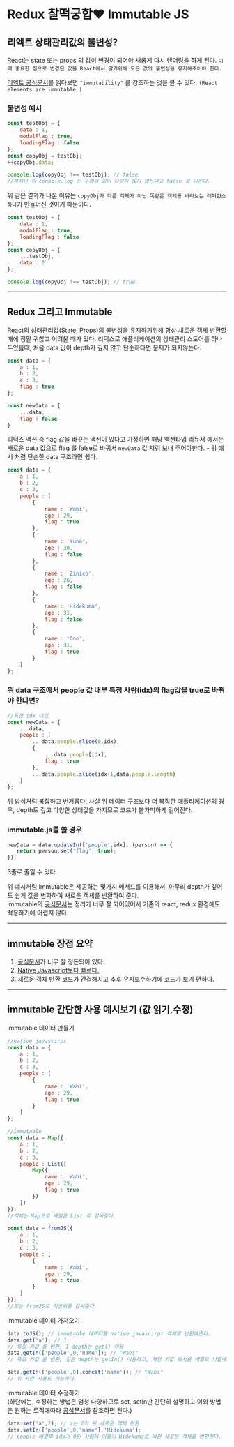 # Redux 찰떡궁합:heart: Immutable JS

## 리엑트 상태관리값의 불변성?

React는 state 또는 props 의 값이 변경이 되어야 새롭게 다시 렌더링을 하게 된다. `이때 중요한 점으로 변경된 값을 React에서 알기위해 모든 값의 불변성을 유지해주어야 한다.`

[리엑트 공식문서](https://reactjs.org/docs/rendering-elements.html#updating-the-rendered-element)를 읽다보면 `"immutability"` 를 강조하는 것을 볼 수 있다. `(React elements are immutable.)`

### 불변성 예시

```js
const testObj = {
    data : 1,
    modalFlag : true,
    loadingFlag : false
};
const copyObj = testObj;
++copyObj.data;

console.log(copyObj !== testObj); // false
//하지만 위 console.log 는 두개의 값이 다르지 않지 않는다고 false 로 나온다.
```

위 같은 결과가 나온 이유는 `copyObj가 다른 객체가 아닌 똑같은 객체를 바라보는 레퍼런스 하나`가 만들어진 것이기 때문이다.

```js
const testObj = {
    data : 1,
    modalFlag : true,
    loadingFlag : false
};
const copyObj = {
    ...testObj,
    data : 2
};

console.log(copyObj !== testObj); // true
```
---
## Redux 그리고 Immutable

React의 상태관리값(State, Props)의 불변성을 유지하기위해 항상 새로운 객체 반환할 때에 정말 귀찮고 어려울 때가 있다. 리덕스로 애플리케이션의 상태관리 스토어를 하나 두었을때, 처음 data 값이 depth가 깊지 않고 단순하다면 문제가 되지않는다.

```js
const data = {
    a : 1,
    b : 2,
    c : 3,
    flag : true
};

const newData = {
    ...data,
    flag : false
}
```

리덕스 액션 중 flag 값을 바꾸는 액션이 있다고 가정하면 해당 액션타입 리듀서 에서는 새로운 data 값으로 flag 를 false로 바꿔서 `newData` 값 처럼 보내 주어야한다. - 위 예시 처럼 단순한 data 구조라면 쉽다.

```js
const data = {
    a : 1,
    b : 2,
    c : 3,
    people : [
        {
            name : 'Wabi',
            age : 29,
            flag : true
        },
        {
            name : 'Yuna',
            age : 30,
            flag : false
        },
        {
            name : 'Zinico',
            age : 26,
            flag : false
        },
        {
            name : 'Hidekuma',
            age : 31,
            flag : false
        },
        {
            name : 'One',
            age : 31,
            flag : true
        }
    ]
};
```

### 위 data 구조에서 people 값 내부 특정 사람(idx)의 flag값을 true로 바꿔야 한다면?

```js
//특정 idx 대입
const newData = {
    ...data,
    people : [
        ...data.people.slice(0,idx),
        {
            ...data.people[idx],
            flag : true
        },
        ...data.people.slice(idx+1,data.people.length)
    ]
};
```

위 방식처럼 복잡하고 번거롭다. 사실 위 데이터 구조보다 더 복잡한 애플리케이션의 경우, depth도 깊고 다양한 상태값을 가지므로 코드가 불가피하게 길어진다.

### immutable.js를 쓸 경우

```js
newData = data.updateIn(['people',idx], (person) => {
   return person.set('flag', true); 
});
```

3줄로 줄일 수 있다.

위 예시처럼 immutable은 제공하는 몇가지 메서드를 이용해서, 아무리 depth가 깊어도 쉽게 값을 변화하여 새로운 객체를 반환하여 준다.\
immutable의 [공식문서](https://immutable-js.github.io/immutable-js/docs/#/)는 정리가 너무 잘 되어있어서 기존의 react, redux 환경에도 적용하기에 어렵지 않다.

---

## immutable 장점 요약

1. [공식문서](https://immutable-js.github.io/immutable-js/docs/#/)가 너무 잘 정돈되어 있다.
2. [Native Javascript보다 빠르다.](http://blog.klipse.tech/javascript/2016/06/23/immutable-perf.html)
3. 새로운 객체 반환 코드가 간결해지고 추후 유지보수하기에 코드가 보기 편하다.

---

## immutable 간단한 사용 예시보기 (값 읽기,수정)

immutable 데이터 만들기

```js
//native javascirpt
const data = {
    a : 1,
    b : 2,
    c : 3,
    people : [
        {
            name : 'Wabi',
            age : 29,
            flag : true
        }
    ]
};

//immutable
const data = Map({
    a : 1,
    b : 2,
    c : 3,
    people : List([
        Map({
            name : 'Wabi',
            age : 29,
            flag : true
        })
    ])
});
//객체는 Map으로 배열은 List 로 감싸준다.

const data = fromJS({
    a : 1,
    b : 2,
    c : 3,
    people : [
        {
            name : 'Wabi',
            age : 29,
            flag : true
        }
    ]
});
//또는 fromJS로 최상위를 감싸준다.
```

immutable 데이터 가져오기

```js
data.toJS(); // immutable 데이터를 native javascirpt 객체로 반환해준다.
data.get('a'); // 1
// 특정 키값 을 반환, 1 depth는 get() 이용
data.getIn(['people',0,'name']); // "Wabi"
// 특정 키값 을 반환, 깊은 depth는 getIn() 이용하고, 해당 키값 위치를 배열로 나열해서 찾으면 된다.

data.getIn(['people',0].concat('name')); // "Wabi"
// 위 처럼 사용도 가능하다.
```

immutable 데이터 수정하기\
(하단에는, 수정하는 방법은 엄청 다양하므로 set, setIn만 간단히 설명하고 이외 방법은 원하는 로직에따라 [공식문서](https://immutable-js.github.io/immutable-js/docs/#/)를 참조하면 된다.)

```js
data.set('a',2); // a는 2가 된 새로운 객체 반환
data.setIn(['people',0,'name'],'Hidekuma');
// people 배열의 idx가 0인 사람의 이름이 Hidekuma로 바뀐 새로운 객체를 반환한다.
```


